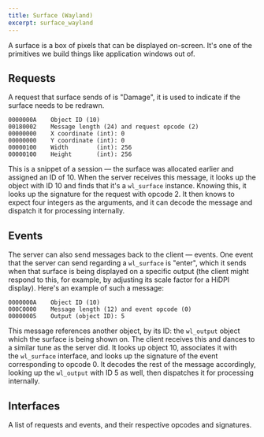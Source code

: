 ```yaml
---
title: Surface (Wayland)
excerpt: surface_wayland
---
```

A surface is a box of pixels that can be displayed on-screen. It's one of the primitives we build things like application windows out of.

## Requests

A request that surface sends of is "Damage", it is used to indicate if the surface needs to be redrawn.

```
0000000A    Object ID (10)
00180002    Message length (24) and request opcode (2)
00000000    X coordinate (int): 0
00000000    Y coordinate (int): 0
00000100    Width        (int): 256
00000100    Height       (int): 256
```

This is a snippet of a session — the surface was allocated earlier and assigned an ID of 10. When the server receives this message, it looks up the object with ID 10 and finds that it's a `wl_surface` instance. Knowing this, it looks up the signature for the request with opcode 2. It then knows to expect four integers as the arguments, and it can decode the message and dispatch it for processing internally.

## Events

The server can also send messages back to the client — events. One event that the server can send regarding a `wl_surface` is "enter", which it sends when that surface is being displayed on a specific output (the client might respond to this, for example, by adjusting its scale factor for a HiDPI display). Here's an example of such a message:

```
0000000A    Object ID (10)
000C0000    Message length (12) and event opcode (0)
00000005    Output (object ID): 5
```

This message references another object, by its ID: the `wl_output` object which the surface is being shown on. The client receives this and dances to a similar tune as the server did. It looks up object 10, associates it with the `wl_surface` interface, and looks up the signature of the event corresponding to opcode 0. It decodes the rest of the message accordingly, looking up the `wl_output` with ID 5 as well, then dispatches it for processing internally.

## Interfaces

A list of requests and events, and their respective opcodes and signatures.